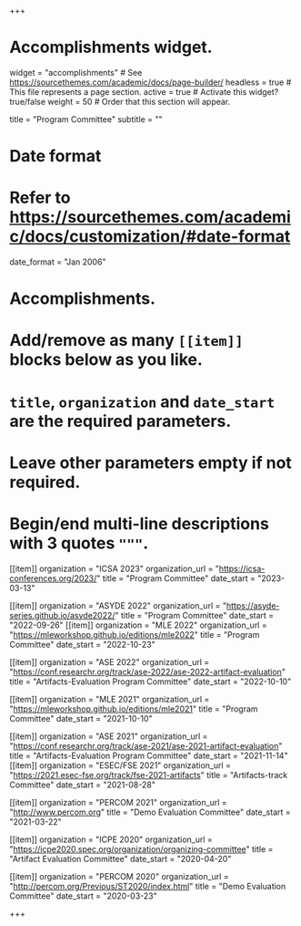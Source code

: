 +++
# Accomplishments widget.
widget = "accomplishments"  # See https://sourcethemes.com/academic/docs/page-builder/
headless = true  # This file represents a page section.
active = true  # Activate this widget? true/false
weight = 50  # Order that this section will appear.

title = "Program Committee"
subtitle = ""

# Date format
#   Refer to https://sourcethemes.com/academic/docs/customization/#date-format
date_format = "Jan 2006"

# Accomplishments.
#   Add/remove as many `[[item]]` blocks below as you like.
#   `title`, `organization` and `date_start` are the required parameters.
#   Leave other parameters empty if not required.
#   Begin/end multi-line descriptions with 3 quotes `"""`.

[[item]]
  organization = "ICSA 2023"
  organization_url = "https://icsa-conferences.org/2023/"
  title = "Program Committee"
  date_start = "2023-03-13"

[[item]]
  organization = "ASYDE 2022"
  organization_url = "https://asyde-series.github.io/asyde2022/"
  title = "Program Committee"
  date_start = "2022-09-26"
[[item]]
  organization = "MLE 2022"
  organization_url = "https://mleworkshop.github.io/editions/mle2022"
  title = "Program Committee"
  date_start = "2022-10-23"

[[item]]
  organization = "ASE 2022"
  organization_url = "https://conf.researchr.org/track/ase-2022/ase-2022-artifact-evaluation"
  title = "Artifacts-Evaluation Program Committee"
  date_start = "2022-10-10"

[[item]]
  organization = "MLE 2021"
  organization_url = "https://mleworkshop.github.io/editions/mle2021"
  title = "Program Committee"
  date_start = "2021-10-10"

[[item]]
  organization = "ASE 2021"
  organization_url = "https://conf.researchr.org/track/ase-2021/ase-2021-artifact-evaluation"
  title = "Artifacts-Evaluation Program Committee"
  date_start = "2021-11-14"
[[item]]
  organization = "ESEC/FSE 2021"
  organization_url = "https://2021.esec-fse.org/track/fse-2021-artifacts"
  title = "Artifacts-track Committee"
  date_start = "2021-08-28"

[[item]]
  organization = "PERCOM 2021"
  organization_url = "http://www.percom.org"
  title = "Demo Evaluation Committee"
  date_start = "2021-03-22"


[[item]]
  organization = "ICPE 2020"
  organization_url = "https://icpe2020.spec.org/organization/organizing-committee"
  title = "Artifact Evaluation Committee"
  date_start = "2020-04-20"

[[item]]
  organization = "PERCOM 2020"
  organization_url = "http://percom.org/Previous/ST2020/index.html"
  title = "Demo Evaluation Committee"
  date_start = "2020-03-23"	

+++
